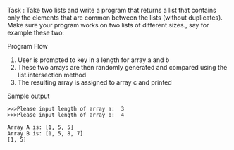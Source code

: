 Task : Take two lists and write a program that returns a list that contains only the elements that are common between the lists (without duplicates). Make sure your program works on two lists of different sizes., say for example these two:

Program Flow

1. User is prompted to key in a length for array a and b
2. These two arrays are then randomly generated and compared using the list.intersection method
3. The resulting array is assigned to array c and printed

Sample output

```
>>>Please input length of array a:  3
>>>Please input length of array b:  4

Array A is: [1, 5, 5]
Array B is: [1, 5, 8, 7]
[1, 5]
```
